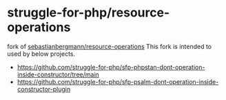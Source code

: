 # struggle-for-php/resource-operations

fork of [sebastianbergmann/resource-operations](https://github.com/sebastianbergmann/resource-operations)
This fork is intended to used by below projects.

* https://github.com/struggle-for-php/sfp-phpstan-dont-operation-inside-constructor/tree/main
* https://github.com/struggle-for-php/sfp-psalm-dont-operation-inside-constructor-plugin
